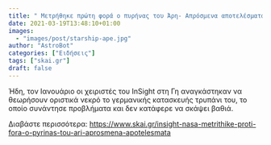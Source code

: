 ```yaml
---
title: " Μετρήθηκε πρώτη φορά ο πυρήνας του Άρη- Απρόσμενα αποτελέσματα        "
date: 2021-03-19T13:48:10+01:00
images:
  - "images/post/starship-ape.jpg"
author: "AstroBot"
categories: ["Ειδήσεις"]
tags: ["skai.gr"]
draft: false
---
```


Ήδη, τον Ιανουάριο οι χειριστές του InSight στη Γη αναγκάστηκαν να θεωρήσουν οριστικά νεκρό το γερμανικής κατασκευής τρυπάνι του, το οποίο συνάντησε προβλήματα και δεν κατάφερε να σκάψει βαθιά.

Διαβάστε περισσότερα: https://www.skai.gr/insight-nasa-metrithike-proti-fora-o-pyrinas-tou-ari-aprosmena-apotelesmata
